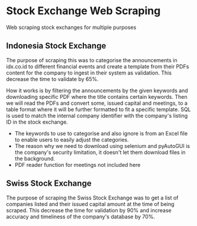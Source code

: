 # Stock Exchange Web Scraping

Web scraping stock exchanges for multiple purposes

## Indonesia Stock Exchange

The purpose of scraping this was to categorise the announcements in idx.co.id to different financial events and create a template from their PDFs content for the company to ingest in their system as validation. This decrease the time to validate by 65%.

How it works is by filtering the announcements by the given keywords and downloading specific PDF where the title contains certain keywords. Then we will read the PDFs and convert some, issued capital and meetings, to a table format where it will be further formatted to fit a specific template. SQL is used to match the internal company identifier with the company's listing ID in the stock exchange.

* The keywords to use to categorise and also ignore is from an Excel file to enable users to easily adjust the categories.
* The reason why we need to download using selenium and pyAutoGUI is the company's security limitation, it doesn't let them download files in the background.
* PDF reader function for meetings not included here

## Swiss Stock Exchange

The purpose of scraping the Swiss Stock Exchange was to get a list of companies listed and their issued capital amount at the time of being scraped. This decrease the time for validation by 90% and increase accuracy and timeliness of the company's database by 70%.